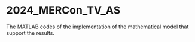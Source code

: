 # 2024_MERCon_TV_AS
The MATLAB codes of the implementation of the mathematical model that support the results.
